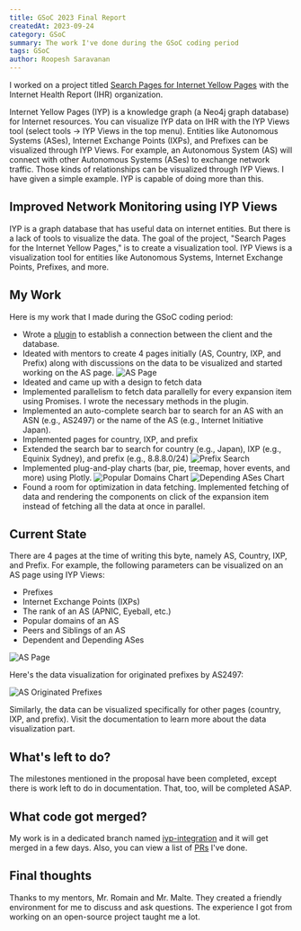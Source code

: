 ```yaml
---
title: GSoC 2023 Final Report
createdAt: 2023-09-24
category: GSoC
summary: The work I've done during the GSoC coding period
tags: GSoC
author: Roopesh Saravanan
---
```


I worked on a project titled [Search Pages for Internet Yellow Pages](https://summerofcode.withgoogle.com/programs/2023/projects/jmLW9PFH) with the Internet Health Report (IHR) organization.

Internet Yellow Pages (IYP) is a knowledge graph (a Neo4j graph database) for Internet resources. You can visualize IYP data on IHR with the IYP Views tool (select tools -> IYP Views in the top menu). Entities like Autonomous Systems (ASes), Internet Exchange Points (IXPs), and Prefixes can be visualized through IYP Views. For example, an Autonomous System (AS) will connect with other Autonomous Systems (ASes) to exchange network traffic. Those kinds of relationships can be visualized through IYP Views. I have given a simple example. IYP is capable of doing more than this.

## Improved Network Monitoring using IYP Views

IYP is a graph database that has useful data on internet entities. But there is a lack of tools to visualize the data. The goal of the project, "Search Pages for the Internet Yellow Pages," is to create a visualization tool. IYP Views is a visualization tool for entities like Autonomous Systems, Internet Exchange Points, Prefixes, and more.

## My Work

Here is my work that I made during the GSoC coding period:

- Wrote a [plugin](https://github.com/InternetHealthReport/ihr-website/blob/iyp-integration/src/plugins/IypApi.js) to establish a connection between the client and the database.
- Ideated with mentors to create 4 pages initially (AS, Country, IXP, and Prefix) along with discussions on the data to be visualized and started working on the AS page.
  ![AS Page](/images/gsoc/AS-page.png)
- Ideated and came up with a design to fetch data
- Implemented parallelism to fetch data parallelly for every expansion item using Promises. I wrote the necessary methods in the plugin.
- Implemented an auto-complete search bar to search for an AS with an ASN (e.g., AS2497) or the name of the AS (e.g., Internet Initiative Japan).
- Implemented pages for country, IXP, and prefix
- Extended the search bar to search for country (e.g., Japan), IXP (e.g., Equinix Sydney), and prefix (e.g., 8.8.8.0/24)
  ![Prefix Search](/images/gsoc/prefix-search.png)
- Implemented plug-and-play charts (bar, pie, treemap, hover events, and more) using Plotly.
  ![Popular Domains Chart](/images/gsoc/popular-domains-chart.png)
  ![Depending ASes Chart](/images/gsoc/depending-ases-chart.png)
- Found a room for optimization in data fetching. Implemented fetching of data and rendering the components on click of the expansion item instead of fetching all the data at once in parallel.

## Current State

There are 4 pages at the time of writing this byte, namely AS, Country, IXP, and Prefix. For example, the following parameters can be visualized on an AS page using IYP Views:

- Prefixes
- Internet Exchange Points (IXPs)
- The rank of an AS (APNIC, Eyeball, etc.)
- Popular domains of an AS
- Peers and Siblings of an AS
- Dependent and Depending ASes

![AS Page](/images/gsoc/AS-page-full.png)

Here's the data visualization for originated prefixes by AS2497:

![AS Originated Prefixes](/images/gsoc/AS-prefix-chart.png)

Similarly, the data can be visualized specifically for other pages (country, IXP, and prefix). Visit the documentation to learn more about the data visualization part.

## What's left to do?

The milestones mentioned in the proposal have been completed, except there is work left to do in documentation. That, too, will be completed ASAP.

## What code got merged?

My work is in a dedicated branch named [iyp-integration](https://github.com/InternetHealthReport/ihr-website/tree/iyp-integration) and it will get merged in a few days. Also, you can view a list of [PRs](https://github.com/InternetHealthReport/ihr-website/pulls?q=is%3Apr+is%3Aclosed+project%3Ainternethealthreport%2F8+author%3Aroopeshsn) I've done.

## Final thoughts

Thanks to my mentors, Mr. Romain and Mr. Malte. They created a friendly environment for me to discuss and ask questions. The experience I got from working on an open-source project taught me a lot.
